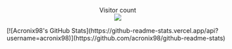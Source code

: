<p align="center"> 
  Visitor count<br>
  <img src="https://profile-counter.glitch.me/Acronix98/count.svg" />
</p>
[![Acronix98's GitHub Stats](https://github-readme-stats.vercel.app/api?username=acronix98)](https://github.com/acronix98/github-readme-stats)
